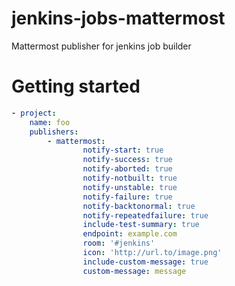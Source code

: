 # jenkins-jobs-mattermost

Mattermost publisher for jenkins job builder

# Getting started

```yaml
- project:
	name: foo
	publishers:
		- mattermost:
				notify-start: true
				notify-success: true
				notify-aborted: true
				notify-notbuilt: true
				notify-unstable: true
				notify-failure: true
				notify-backtonormal: true
				notify-repeatedfailure: true
				include-test-summary: true
				endpoint: example.com
				room: '#jenkins'
				icon: 'http://url.to/image.png'
                include-custom-message: true
				custom-message: message
```
